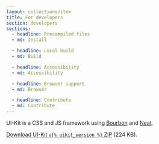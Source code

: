 ```yaml
---
layout: collections/item
title: For developers
section: developers
sections:
  - headline: Precompiled files
  - md: Install

  - headline: Local build
  - md: Build

  - headline: Accessibility
  - md: Accessibility

  - headline: Browser support
  - md: Browser

  - headline: Contribute
  - md: Contribute
---
```


<p class="abstract">UI-Kit is a CSS and JS framework using <a href="http://bourbon.io/" rel="external">Bourbon</a> and <a href="http://neat.bourbon.io/" rel="external">Neat</a>.</p>

<a href="https://github.com/AusDTO/gov-au-ui-kit/archive/master.zip">Download  UI-Kit <code>v{% uikit_version %}</code> ZIP</a> (224 KB).
